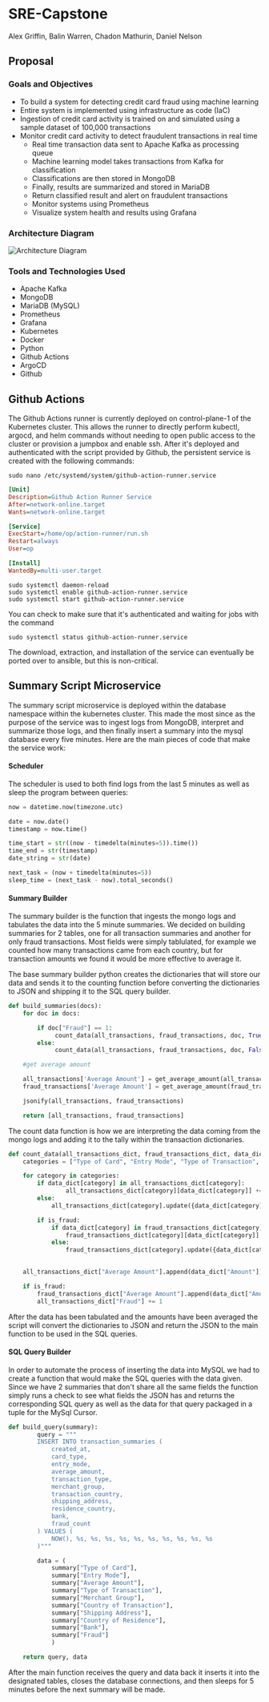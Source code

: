 # SRE-Capstone

Alex Griffin, Balin Warren, Chadon Mathurin, Daniel Nelson

## Proposal

### Goals and Objectives

- To build a system for detecting credit card fraud using machine learning
- Entire system is implemented using infrastructure as code (IaC)
- Ingestion of credit card activity is trained on and simulated using a sample dataset of 100,000 transactions
- Monitor credit card activity to detect fraudulent transactions in real time
  - Real time transaction data sent to Apache Kafka as processing queue
  - Machine learning model takes transactions from Kafka for classification
  - Classifications are then stored in MongoDB
  - Finally, results are summarized and stored in MariaDB
  - Return classified result and alert on fraudulent transactions
  - Monitor systems using Prometheus
  - Visualize system health and results using Grafana

### Architecture Diagram

![Architecture Diagram](./assets/architecture_diagram.png)

### Tools and Technologies Used

- Apache Kafka
- MongoDB
- MariaDB (MySQL)
- Prometheus
- Grafana
- Kubernetes
- Docker
- Python
- Github Actions
- ArgoCD
- Github

## Github Actions
The Github Actions runner is currently deployed on control-plane-1 of the Kubernetes cluster. This allows the runner to directly perform kubectl, argocd, and helm commands without needing to open public access to the cluster or provision a jumpbox and enable ssh. After it's deployed and authenticated with the script provided by Github, the persistent service is created with the following commands:

```console
sudo nano /etc/systemd/system/github-action-runner.service
```

```ini
[Unit]
Description=Github Action Runner Service
After=network-online.target
Wants=network-online.target

[Service]
ExecStart=/home/op/action-runner/run.sh
Restart=always
User=op

[Install]
WantedBy=multi-user.target
```

```console
sudo systemctl daemon-reload
sudo systemctl enable github-action-runner.service
sudo systemctl start github-action-runner.service
```

You can check to make sure that it's authenticated and waiting for jobs with the command
```console
sudo systemctl status github-action-runner.service
```

The download, extraction, and installation of the service can eventually be ported over to ansible, but this is non-critical.

## Summary Script Microservice
The summary script microservice is deployed within the database namespace within the kubernetes cluster. This made the most since as the purpose of the service was to ingest logs from MongoDB, interpret and summarize those logs, and then finally insert a summary into the mysql database every five minutes. Here are the main pieces of code that make the service work: 

#### Scheduler
The scheduler is used to both find logs from the last 5 minutes as well as sleep the program between queries:
```python
now = datetime.now(timezone.utc)

date = now.date()
timestamp = now.time()

time_start = str((now - timedelta(minutes=5)).time())
time_end = str(timestamp)
date_string = str(date)

next_task = (now + timedelta(minutes=5))
sleep_time = (next_task - now).total_seconds()
```

#### Summary Builder
The summary builder is the function that ingests the mongo logs and tabulates the data into the 5 minute summaries. We decided on building summaries for 2 tables, one for all transaction summaries and another for only fraud transactions. Most fields were simply tablulated, for example we counted how many transactions came from each country, but for transaction amounts we found it would be more effective to average it.

The base summary builder python creates the dictionaries that will store our data and sends it to the counting function before converting the dictionaries to JSON and shipping it to the SQL query builder.
```python
def build_summaries(docs):
    for doc in docs:

        if doc["Fraud"] == 1:
             count_data(all_transactions, fraud_transactions, doc, True)
        else:
             count_data(all_transactions, fraud_transactions, doc, False)

    #get average amount

    all_transactions['Average Amount'] = get_average_amount(all_transactions['Average Amount'])
    fraud_transactions['Average Amount'] = get_average_amount(fraud_transactions['Average Amount'])

    jsonify(all_transactions, fraud_transactions)

    return [all_transactions, fraud_transactions]
```

The count data function is how we are interpreting the data coming from the mongo logs and adding it to the tally within the transaction dictionaries.
```python
def count_data(all_transactions_dict, fraud_transactions_dict, data_dict, is_fraud):
    categories = ["Type of Card", "Entry Mode", "Type of Transaction", "Merchant Group", "Country of Transaction", "Shipping Address", "Country of Residence", "Bank"]

    for category in categories:
        if data_dict[category] in all_transactions_dict[category]:
                all_transactions_dict[category][data_dict[category]] += 1
        else:
            all_transactions_dict[category].update({data_dict[category]: 1})

        if is_fraud:
            if data_dict[category] in fraud_transactions_dict[category]:
                fraud_transactions_dict[category][data_dict[category]] += 1
            else:
                fraud_transactions_dict[category].update({data_dict[category]: 1})
                

    all_transactions_dict["Average Amount"].append(data_dict["Amount"])

    if is_fraud:
        fraud_transactions_dict["Average Amount"].append(data_dict["Amount"])
        all_transactions_dict["Fraud"] += 1
```

After the data has been tabulated and the amounts have been averaged the script will convert the dictionaries to JSON and return the JSON to the main function to be used in the SQL queries.

#### SQL Query Builder
In order to automate the process of inserting the data into MySQL we had to create a function that would make the SQL queries with the data given. Since we have 2 summaries that don't share all the same fields the function simply runs a check to see what fields the JSON has and returns the corresponding SQL query as well as the data for that query packaged in a tuple for the MySql Cursor.

```python
def build_query(summary):
        query = """
        INSERT INTO transaction_summaries (
            created_at,
            card_type, 
            entry_mode, 
            average_amount, 
            transaction_type, 
            merchant_group, 
            transaction_country,
            shipping_address,
            residence_country,
            bank,
            fraud_count
        ) VALUES (
            NOW(), %s, %s, %s, %s, %s, %s, %s, %s, %s, %s
        )"""

        data = (
            summary["Type of Card"], 
            summary["Entry Mode"], 
            summary["Average Amount"], 
            summary["Type of Transaction"], 
            summary["Merchant Group"], 
            summary["Country of Transaction"], 
            summary["Shipping Address"], 
            summary["Country of Residence"],
            summary["Bank"],
            summary["Fraud"]
            )

    return query, data
```

After the main function receives the query and data back it inserts it into the designated tables, closes the database connections, and then sleeps for 5 minutes before the next summary will be made.

##
